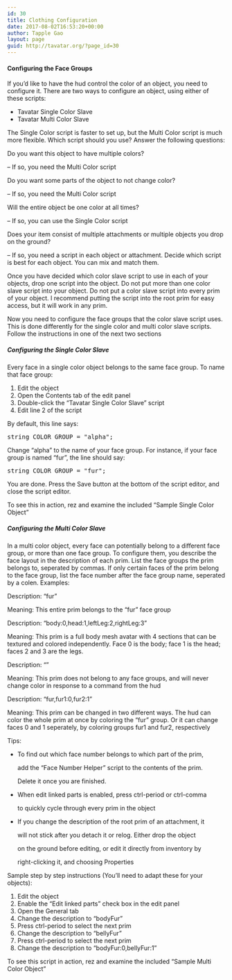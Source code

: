 ```yaml
---
id: 30
title: Clothing Configuration
date: 2017-08-02T16:53:20+00:00
author: Tapple Gao
layout: page
guid: http://tavatar.org/?page_id=30
---
```

#### Configuring the Face Groups

If you&#8217;d like to have the hud control the color of an object, you need to configure it. There are two ways to configure an object, using either of these scripts:

  * Tavatar Single Color Slave
  * Tavatar Multi Color Slave

The Single Color script is faster to set up, but the Multi Color script is much more flexible. Which script should you use? Answer the following questions:

Do you want this object to have multiple colors?
  
&#8211; If so, you need the Multi Color script

Do you want some parts of the object to not change color?
  
&#8211; If so, you need the Multi Color script

Will the entire object be one color at all times?
  
&#8211; If so, you can use the Single Color script

Does your item consist of multiple attachments or multiple objects you drop on the ground?
  
&#8211; If so, you need a script in each object or attachment. Decide which script is best for each object. You can mix and match them.

Once you have decided which color slave script to use in each of your objects, drop one script into the object. Do not put more than one color slave script into your object. Do not put a color slave script into every prim of your object. I recommend putting the script into the root prim for easy access, but it will work in any prim.

Now you need to configure the face groups that the color slave script uses. This is done differently for the single color and multi color slave scripts. Follow the instructions in one of the next two sections

##### Configuring the Single Color Slave

Every face in a single color object belongs to the same face group. To name that face group:

  1. Edit the object
  2. Open the Contents tab of the edit panel
  3. Double-click the &#8220;Tavatar Single Color Slave&#8221; script
  4. Edit line 2 of the script

By default, this line says:

<pre>string COLOR_GROUP = "alpha";</pre>

Change &#8220;alpha&#8221; to the name of your face group. For instance, if your face group is named &#8220;fur&#8221;, the line should say:

<pre>string COLOR_GROUP = "fur";</pre>

You are done. Press the Save button at the bottom of the script editor, and close the script editor.

To see this in action, rez and examine the included &#8220;Sample Single Color Object&#8221;

##### Configuring the Multi Color Slave

In a multi color object, every face can potentially belong to a different face group, or more than one face group. To configure them, you describe the face layout in the description of each prim. List the face groups the prim belongs to, seperated by commas. If only certain faces of the prim belong to the face group, list the face number after the face group name, seperated by a colen. Examples:

Description: &#8220;fur&#8221;
  
Meaning: This entire prim belongs to the &#8220;fur&#8221; face group

Description: &#8220;body:0,head:1,leftLeg:2,rightLeg:3&#8221;
  
Meaning: This prim is a full body mesh avatar with 4 sections that can be textured and colored independently. Face 0 is the body; face 1 is the head; faces 2 and 3 are the legs.

Description: &#8220;&#8221;
  
Meaning: This prim does not belong to any face groups, and will never change color in response to a command from the hud

Description: &#8220;fur,fur1:0,fur2:1&#8221;
  
Meaning: This prim can be changed in two different ways. The hud can color the whole prim at once by coloring the &#8220;fur&#8221; group. Or it can change faces 0 and 1 seperately, by coloring groups fur1 and fur2, respectively

Tips:

  * To find out which face number belongs to which part of the prim,
  
    add the &#8220;Face Number Helper&#8221; script to the contents of the prim.
  
    Delete it once you are finished.
  * When edit linked parts is enabled, press ctrl-period or ctrl-comma
  
    to quickly cycle through every prim in the object
  * If you change the description of the root prim of an attachment, it
  
    will not stick after you detach it or relog. Either drop the object
  
    on the ground before editing, or edit it directly from inventory by
  
    right-clicking it, and choosing Properties

Sample step by step instructions (You&#8217;ll need to adapt these for your objects):

  1. Edit the object
  2. Enable the &#8220;Edit linked parts&#8221; check box in the edit panel
  3. Open the General tab
  4. Change the description to &#8220;bodyFur&#8221;
  5. Press ctrl-period to select the next prim
  6. Change the description to &#8220;bellyFur&#8221;
  7. Press ctrl-period to select the next prim
  8. Change the description to &#8220;bodyFur:0,bellyFur:1&#8221;

To see this script in action, rez and examine the included &#8220;Sample Multi Color Object&#8221;